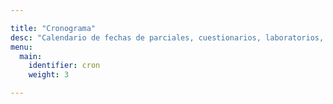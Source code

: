 ```yaml
---

title: "Cronograma"
desc: "Calendario de fechas de parciales, cuestionarios, laboratorios, entrega de trabajos prácticos, etc."
menu:
  main:
    identifier: cron
    weight: 3

---
```

